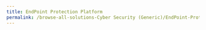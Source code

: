 ```yaml
---
title: EndPoint Protection Platform
permalink: /browse-all-solutions-Cyber Security (Generic)/EndPoint-Protection-Platform
---
```


